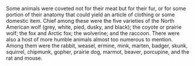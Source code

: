 Some animals were coveted not for their meat but for their fur, or for some portion of their anatomy that could yield an article of clothing or some domestic item. Chief among these were the five varieties of the North American wolf (grey, white, pied, dusky, and black); the coyote or prairie wolf; the fox and Arctic fox; the wolverine; and the raccoon. There were also a host of more humble animals almost too numerous to mention. Among them were the rabbit, weasel, ermine, mink, marten, badger, skunk, squirrel, chipmunk, gopher, prairie dog, marmot, beaver, porcupine, and the rat and mouse.